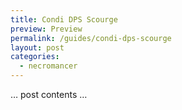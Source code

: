 ```yaml
---
title: Condi DPS Scourge
preview: Preview
permalink: /guides/condi-dps-scourge
layout: post
categories:
  - necromancer
---
```


… post contents …